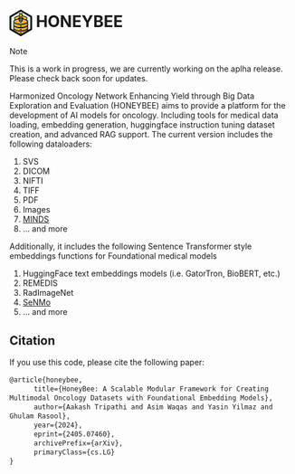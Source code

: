 # <img src="docs\assets\images\HoneyBee.png" style="vertical-align: -15px;" :height="40px" width="40px"> HONEYBEE

> [!NOTE]
> This is a work in progress, we are currently working on the aplha release. Please check back soon for updates.

Harmonized Oncology Network Enhancing Yield through Big Data Exploration and Evaluation  (HONEYBEE) aims to provide a platform for the development of AI models for oncology. Including tools for medical data loading, embedding generation, huggingface instruction tuning dataset creation, and advanced RAG support. The current version includes the following dataloaders:

1. SVS
1. DICOM
1. NIFTI
1. TIFF
1. PDF
1. Images
1. [MINDS](https://github.com/lab-rasool/MINDS)
1. ... and more

Additionally, it includes the following Sentence Transformer style embeddings functions for Foundational medical models

1. HuggingFace text embeddings models (i.e. GatorTron, BioBERT, etc.)
1. REMEDIS
1. RadImageNet
1. [SeNMo](https://github.com/lab-rasool/SeNMo)
1. ... and more

## Citation

If you use this code, please cite the following paper:

```
@article{honeybee,
      title={HoneyBee: A Scalable Modular Framework for Creating Multimodal Oncology Datasets with Foundational Embedding Models}, 
      author={Aakash Tripathi and Asim Waqas and Yasin Yilmaz and Ghulam Rasool},
      year={2024},
      eprint={2405.07460},
      archivePrefix={arXiv},
      primaryClass={cs.LG}
}
```